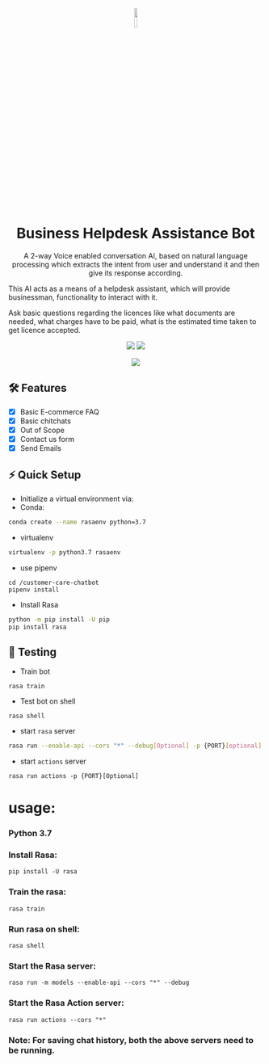<p align="center"><img src="./assets/bot.png" width="10%"></p>
<h1 align="center">Business Helpdesk Assistance Bot</h1>
<p align="center">A 2-way Voice enabled conversation AI, based on natural language processing which extracts the intent from user and understand it and then give its response according. 

This AI acts as a means of a helpdesk assistant, which will provide businessman, functionality to interact with it. 

Ask basic questions regarding the licences like what documents are needed, what charges have to be paid, what is the estimated time taken to get licence accepted.</p>

<p align="center">
  <img src="https://img.shields.io/github/pipenv/locked/python-version/horizon733/customer-care-chatbot">
  <img src="https://img.shields.io/github/pipenv/locked/dependency-version/horizon733/customer-care-chatbot/rasa?color=blueviolet&label=Rasa">
</p>

<p align="center">
  <img src="https://img.shields.io/github/repo-size/horizon733/customer-care-chatbot">
</p>

## 🛠 Features
- [x] Basic E-commerce FAQ
- [x] Basic chitchats
- [x] Out of Scope
- [x] Contact us form
- [x] Send Emails

## ⚡ Quick Setup
- Initialize a virtual environment via:
- Conda:
```bash
conda create --name rasaenv python=3.7
```
- virtualenv
```bash
virtualenv -p python3.7 rasaenv
```
- use pipenv
```
cd /customer-care-chatbot
pipenv install
```
- Install Rasa
```bash
python -m pip install -U pip
pip install rasa
```

## 🧪 Testing
- Train bot
```
rasa train
```
- Test bot on shell
```
rasa shell
```
- start `rasa` server
```bash
rasa run --enable-api --cors "*" --debug[Optional] -p {PORT}[optional]
```
- start `actions` server
```
rasa run actions -p {PORT}[Optional]
```

# usage:
### Python 3.7

### Install Rasa:
```
pip install -U rasa
```

### Train the rasa:
```
rasa train
```

### Run rasa on shell:
```
rasa shell
```

### Start the Rasa server:
```
rasa run -m models --enable-api --cors "*" --debug
```

### Start the Rasa Action server:
```
rasa run actions --cors "*"
```



### Note: For saving chat history, both the above servers need to be running.


